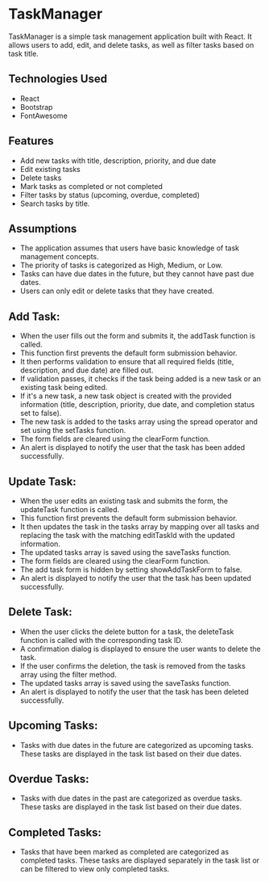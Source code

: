 # TaskManager

TaskManager is a simple task management application built with React. It allows users to add, edit, and delete tasks, as well as filter tasks based on task title.

## Technologies Used

- React
- Bootstrap
- FontAwesome

## Features

- Add new tasks with title, description, priority, and due date
- Edit existing tasks
- Delete tasks
- Mark tasks as completed or not completed
- Filter tasks by status (upcoming, overdue, completed)
- Search tasks by title.

## Assumptions

- The application assumes that users have basic knowledge of task management concepts.
- The priority of tasks is categorized as High, Medium, or Low.
- Tasks can have due dates in the future, but they cannot have past due dates.
- Users can only edit or delete tasks that they have created.

## Add Task:

- When the user fills out the form and submits it, the addTask function is called.
- This function first prevents the default form submission behavior.
- It then performs validation to ensure that all required fields (title, description, and due date) are filled out.
- If validation passes, it checks if the task being added is a new task or an existing task being edited.
- If it's a new task, a new task object is created with the provided information (title, description, priority, due date, and completion status set to false).
- The new task is added to the tasks array using the spread operator and set using the setTasks function.
- The form fields are cleared using the clearForm function.
- An alert is displayed to notify the user that the task has been added successfully.

## Update Task:

- When the user edits an existing task and submits the form, the updateTask function is called.
- This function first prevents the default form submission behavior.
- It then updates the task in the tasks array by mapping over all tasks and replacing the task with the matching editTaskId with the updated information.
- The updated tasks array is saved using the saveTasks function.
- The form fields are cleared using the clearForm function.
- The add task form is hidden by setting showAddTaskForm to false.
- An alert is displayed to notify the user that the task has been updated successfully.

## Delete Task:

- When the user clicks the delete button for a task, the deleteTask function is called with the corresponding task ID.
- A confirmation dialog is displayed to ensure the user wants to delete the task.
- If the user confirms the deletion, the task is removed from the tasks array using the filter method.
- The updated tasks array is saved using the saveTasks function.
- An alert is displayed to notify the user that the task has been deleted successfully.

## Upcoming Tasks:

- Tasks with due dates in the future are categorized as upcoming tasks. These tasks are displayed in the task list based on their due dates.

## Overdue Tasks:

- Tasks with due dates in the past are categorized as overdue tasks. These tasks are displayed in the task list based on their due dates.

## Completed Tasks:

- Tasks that have been marked as completed are categorized as completed tasks. These tasks are displayed separately in the task list or can be filtered to view only completed tasks.

